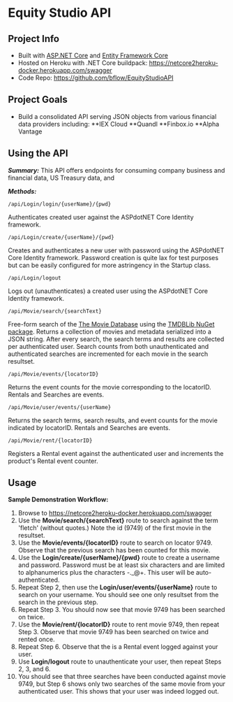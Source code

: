 # Equity Studio API

## Project Info
- Built with [ASP.NET Core](https://docs.microsoft.com/en-us/aspnet/core/?view=aspnetcore-2.1) and [Entity Framework Core](https://docs.microsoft.com/en-us/ef/core/)
- Hosted on Heroku with .NET Core buildpack: https://netcore2heroku-docker.herokuapp.com/swagger
- Code Repo: https://github.com/bflow/EquityStudioAPI

## Project Goals
- Build a consolidated API serving JSON objects from various financial data providers including: 
**IEX Cloud
**Quandl
**Finbox.io
**Alpha Vantage 

## Using the API
**_Summary:_** 
This API offers endpoints for consuming company business and financial data, US Treasury data, and 

**_Methods:_**
```
/api/Login/login/{userName}/{pwd}
```
Authenticates created user against the ASPdotNET Core Identity framework. 
```
/api/Login/create/{userName}/{pwd}
```
Creates and authenticates a new user with password using the ASPdotNET Core Identity framework. Password creation is quite lax for test purposes but can be easily configured for more astringency in the Startup class.
```
/api/Login/logout 
```
Logs out (unauthenticates) a created user using the ASPdotNET Core Identity framework. 
```
/api/Movie/search/{searchText}
```
Free-form search of the [The Movie Database](https://www.themoviedb.org/?language=en-US) using the [TMDBLib NuGet package](https://www.nuget.org/packages/Tmdblib). Returns a collection of movies and metadata serialized into a JSON string. After every search, the search terms and results are collected per authenticated user. Search counts from both unauthenticated and authenticated searches are incremented for each movie in the search resultset.
```
/api/Movie/events/{locatorID}
```
Returns the event counts for the movie corresponding to the locatorID. Rentals and Searches are events. 
```
/api/Movie/user/events/{userName}  
```
Returns the search terms, search results, and event counts for the movie indicated by locatorID. Rentals and Searches are events. 
```
/api/Movie/rent/{locatorID} 
```
Registers a Rental event against the authenticated user and increments the product's Rental event counter.

## Usage
**Sample Demonstration Workflow:**
1. Browse to https://netcore2heroku-docker.herokuapp.com/swagger
1. Use the **Movie/search/{searchText}** route to search against the term 'fletch' (without quotes.) Note the id (9749) of the first movie in the resultset.
3. Use the **Movie/events/{locatorID}** route to search on locator 9749. Observe that the previous search has been counted for this movie. 
4. Use the **Login/create/{userName}/{pwd}** route to create a username and password. Password must be at least six characters and are limited to alphanumerics plus the characters -._@+. This user will be auto-authenticated.
5. Repeat Step 2, then use the **Login/user/events/{userName}** route to search on your username. You should see one only resultset from the search in the previous step.
7. Repeat Step 3. You should now see that movie 9749 has been searched on twice.
8. Use the **Movie/rent/{locatorID}** route to rent movie 9749, then repeat Step 3. Observe that movie 9749 has been searched on twice and rented once.
9. Repeat Step 6. Observe that the is a Rental event logged against your user.
10. Use **Login/logout** route to unauthenticate your user, then repeat Steps 2, 3, and 6. 
1. You should see that three searches have been conducted against movie 9749, but Step 6 shows only two searches of the same movie from your authenticated user. This shows that your user was indeed logged out. 
